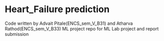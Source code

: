 # Heart_Failure prediction
Code written by Advait Pitale(ENCS_sem_V_B31) and Atharva Rathod(ENCS_sem_V_B33) 
ML project repo for ML Lab project and report submission
